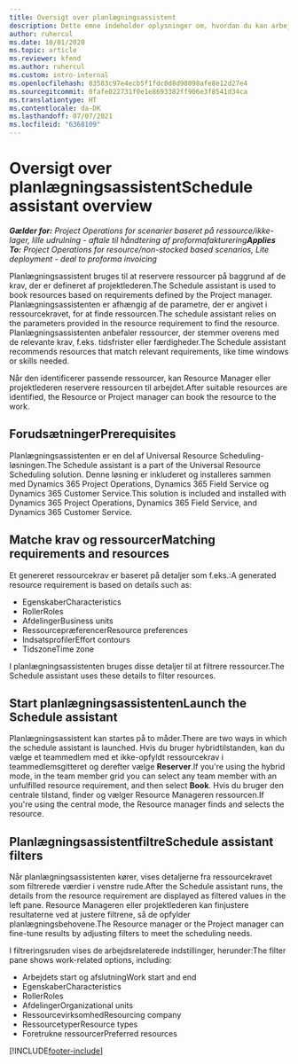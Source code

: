 ```yaml
---
title: Oversigt over planlægningsassistent
description: Dette emne indeholder oplysninger om, hvordan du kan arbejde med planlægningsassistenten for at reservere ressourcer.
author: ruhercul
ms.date: 10/01/2020
ms.topic: article
ms.reviewer: kfend
ms.author: ruhercul
ms.custom: intro-internal
ms.openlocfilehash: 83583c97e4ecb5f1fdc0d8d98098afe8e12d27e4
ms.sourcegitcommit: 0fafe022731f0e1e8693382ff906e3f8541d34ca
ms.translationtype: HT
ms.contentlocale: da-DK
ms.lasthandoff: 07/07/2021
ms.locfileid: "6368109"
---
```

# <a name="schedule-assistant-overview"></a><span data-ttu-id="9f16a-103">Oversigt over planlægningsassistent</span><span class="sxs-lookup"><span data-stu-id="9f16a-103">Schedule assistant overview</span></span>

<span data-ttu-id="9f16a-104">_**Gælder for:** Project Operations for scenarier baseret på ressource/ikke-lager, lille udrulning - aftale til håndtering af proformafakturering_</span><span class="sxs-lookup"><span data-stu-id="9f16a-104">_**Applies To:** Project Operations for resource/non-stocked based scenarios, Lite deployment - deal to proforma invoicing_</span></span>

<span data-ttu-id="9f16a-105">Planlægningsassistent bruges til at reservere ressourcer på baggrund af de krav, der er defineret af projektlederen.</span><span class="sxs-lookup"><span data-stu-id="9f16a-105">The Schedule assistant is used to book resources based on requirements defined by the Project manager.</span></span> <span data-ttu-id="9f16a-106">Planlægningsassistenten er afhængig af de parametre, der er angivet i ressourcekravet, for at finde ressourcen.</span><span class="sxs-lookup"><span data-stu-id="9f16a-106">The schedule assistant relies on the parameters provided in the resource requirement to find the resource.</span></span> <span data-ttu-id="9f16a-107">Planlægningsassistenten anbefaler ressourcer, der stemmer overens med de relevante krav, f.eks. tidsfrister eller færdigheder.</span><span class="sxs-lookup"><span data-stu-id="9f16a-107">The Schedule assistant recommends resources that match relevant requirements, like time windows or skills needed.</span></span>

<span data-ttu-id="9f16a-108">Når den identificerer passende ressourcer, kan Resource Manager eller projektlederen reservere ressourcen til arbejdet.</span><span class="sxs-lookup"><span data-stu-id="9f16a-108">After suitable resources are identified, the Resource or Project manager can book the resource to the work.</span></span>

## <a name="prerequisites"></a><span data-ttu-id="9f16a-109">Forudsætninger</span><span class="sxs-lookup"><span data-stu-id="9f16a-109">Prerequisites</span></span>

<span data-ttu-id="9f16a-110">Planlægningsassistenten er en del af Universal Resource Scheduling-løsningen.</span><span class="sxs-lookup"><span data-stu-id="9f16a-110">The Schedule assistant is a part of the Universal Resource Scheduling solution.</span></span> <span data-ttu-id="9f16a-111">Denne løsning er inkluderet og installeres sammen med Dynamics 365 Project Operations, Dynamics 365 Field Service og Dynamics 365 Customer Service.</span><span class="sxs-lookup"><span data-stu-id="9f16a-111">This solution is included and installed with Dynamics 365 Project Operations, Dynamics 365 Field Service, and Dynamics 365 Customer Service.</span></span>

## <a name="matching-requirements-and-resources"></a><span data-ttu-id="9f16a-112">Matche krav og ressourcer</span><span class="sxs-lookup"><span data-stu-id="9f16a-112">Matching requirements and resources</span></span>

<span data-ttu-id="9f16a-113">Et genereret ressourcekrav er baseret på detaljer som f.eks.:</span><span class="sxs-lookup"><span data-stu-id="9f16a-113">A generated resource requirement is based on details such as:</span></span>

-   <span data-ttu-id="9f16a-114">Egenskaber</span><span class="sxs-lookup"><span data-stu-id="9f16a-114">Characteristics</span></span>
-   <span data-ttu-id="9f16a-115">Roller</span><span class="sxs-lookup"><span data-stu-id="9f16a-115">Roles</span></span>
-   <span data-ttu-id="9f16a-116">Afdelinger</span><span class="sxs-lookup"><span data-stu-id="9f16a-116">Business units</span></span>
-   <span data-ttu-id="9f16a-117">Ressourcepræferencer</span><span class="sxs-lookup"><span data-stu-id="9f16a-117">Resource preferences</span></span>
-   <span data-ttu-id="9f16a-118">Indsatsprofiler</span><span class="sxs-lookup"><span data-stu-id="9f16a-118">Effort contours</span></span>
-   <span data-ttu-id="9f16a-119">Tidszone</span><span class="sxs-lookup"><span data-stu-id="9f16a-119">Time zone</span></span>

<span data-ttu-id="9f16a-120">I planlægningsassistenten bruges disse detaljer til at filtrere ressourcer.</span><span class="sxs-lookup"><span data-stu-id="9f16a-120">The Schedule assistant uses these details to filter resources.</span></span>

## <a name="launch-the-schedule-assistant"></a><span data-ttu-id="9f16a-121">Start planlægningsassistenten</span><span class="sxs-lookup"><span data-stu-id="9f16a-121">Launch the Schedule assistant</span></span>

<span data-ttu-id="9f16a-122">Planlægningsassistent kan startes på to måder.</span><span class="sxs-lookup"><span data-stu-id="9f16a-122">There are two ways in which the schedule assistant is launched.</span></span> <span data-ttu-id="9f16a-123">Hvis du bruger hybridtilstanden, kan du vælge et teammedlem med et ikke-opfyldt ressourcekrav i teammedlemsgitteret og derefter vælge **Reserver**.</span><span class="sxs-lookup"><span data-stu-id="9f16a-123">If you're using the hybrid mode, in the team member grid you can select any team member with an unfulfilled resource requirement, and then select **Book**.</span></span> <span data-ttu-id="9f16a-124">Hvis du bruger den centrale tilstand, finder og vælger Resource Manageren ressourcen.</span><span class="sxs-lookup"><span data-stu-id="9f16a-124">If you're using the central mode, the Resource manager finds and selects the resource.</span></span>

## <a name="schedule-assistant-filters"></a><span data-ttu-id="9f16a-125">Planlægningsassistentfiltre</span><span class="sxs-lookup"><span data-stu-id="9f16a-125">Schedule assistant filters</span></span>

<span data-ttu-id="9f16a-126">Når planlægningsassistenten kører, vises detaljerne fra ressourcekravet som filtrerede værdier i venstre rude.</span><span class="sxs-lookup"><span data-stu-id="9f16a-126">After the Schedule assistant runs, the details from the resource requirement are displayed as filtered values in the left pane.</span></span> <span data-ttu-id="9f16a-127">Resource Manageren eller projektlederen kan finjustere resultaterne ved at justere filtrene, så de opfylder planlægningsbehovene.</span><span class="sxs-lookup"><span data-stu-id="9f16a-127">The Resource manager or the Project manager can fine-tune results by adjusting filters to meet the scheduling needs.</span></span>

<span data-ttu-id="9f16a-128">I filtreringsruden vises de arbejdsrelaterede indstillinger, herunder:</span><span class="sxs-lookup"><span data-stu-id="9f16a-128">The filter pane shows work-related options, including:</span></span>

-   <span data-ttu-id="9f16a-129">Arbejdets start og afslutning</span><span class="sxs-lookup"><span data-stu-id="9f16a-129">Work start and end</span></span>
-   <span data-ttu-id="9f16a-130">Egenskaber</span><span class="sxs-lookup"><span data-stu-id="9f16a-130">Characteristics</span></span>
-   <span data-ttu-id="9f16a-131">Roller</span><span class="sxs-lookup"><span data-stu-id="9f16a-131">Roles</span></span>
-   <span data-ttu-id="9f16a-132">Afdelinger</span><span class="sxs-lookup"><span data-stu-id="9f16a-132">Organizational units</span></span>
-   <span data-ttu-id="9f16a-133">Ressourcevirksomhed</span><span class="sxs-lookup"><span data-stu-id="9f16a-133">Resourcing company</span></span>
-   <span data-ttu-id="9f16a-134">Ressourcetyper</span><span class="sxs-lookup"><span data-stu-id="9f16a-134">Resource types</span></span>
-   <span data-ttu-id="9f16a-135">Foretrukne ressourcer</span><span class="sxs-lookup"><span data-stu-id="9f16a-135">Preferred resources</span></span>


[!INCLUDE[footer-include](../includes/footer-banner.md)]